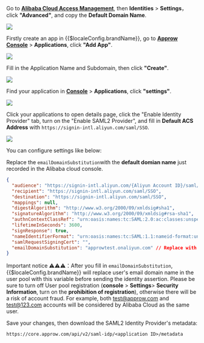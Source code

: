 <IntegrationDetailCard title="Record Alibaba Cloud Configuration">

Go to [**Alibaba Cloud Access Management**](https://ram.console.aliyun.com/settings), then **Identities** > **Settings**，click **"Advanced"**, and copy the **Default Domain Name**.

![](~@imagesZhCn/integration/ali-cloud/1-1.png)

</IntegrationDetailCard>

<IntegrationDetailCard title="Configure Approw SAML2 IdP">

Firstly create an app in {{$localeConfig.brandName}}, go to [**Approw Console**](https://console.approw.com) > **Applications**, click **"Add App"**.

![](~@imagesZhCn/integration/ali-cloud/1-4.jpg)

Fill in the Application Name and Subdomain, then click **"Create"**.

![](~@imagesZhCn/integration/ali-cloud/1-5.jpg)

Find your application in [**Console**](https://console.approw.com) > **Applications**, click **"settings"**.

![](~@imagesZhCn/integration/ali-cloud/1-2.png)

Click your applications to open details page, click the "Enable Identity Provider" tab, turn on the "Enable SAML2 Provider", and fill in **Default ACS Address** with `https://signin-intl.aliyun.com/saml/SSO`.

![](~@imagesZhCn/integration/ali-cloud-intl/1-1.jpg)

You can configure settings like below:

Replace the `emailDomainSubstitution`with the **default domian name** just recorded in the Alibaba cloud console.

```json
{
  "audience": "https://signin-intl.aliyun.com/{Aliyun Account ID}/saml/SSO",
  "recipient": "https://signin-intl.aliyun.com/saml/SSO",
  "destination": "https://signin-intl.aliyun.com/saml/SSO",
  "mappings": null,
  "digestAlgorithm": "http://www.w3.org/2000/09/xmldsig#sha1",
  "signatureAlgorithm": "http://www.w3.org/2000/09/xmldsig#rsa-sha1",
  "authnContextClassRef": "urn:oasis:names:tc:SAML:2.0:ac:classes:unspecified",
  "lifetimeInSeconds": 3600,
  "signResponse": true,
  "nameIdentifierFormat": "urn:oasis:names:tc:SAML:1.1:nameid-format:unspecified",
  "samlRequestSigningCert": "",
  "emailDomainSubstitution": "approwtest.onaliyun.com" // Replace with your Aliyun domain name
}
```

Important notice ⚠️⚠️⚠️：After you fill in `emailDomainSubstitution`, {{$localeConfig.brandName}} will replace user's email domain name in the user pool with this variable before sending the identity assertion. Please be sure to turn off User pool registration (**console** > **Settings**> **Security Information**, turn on the **prohibition of registration**), otherwise there will be a risk of account fraud. For example, both test@approw.com and test@123.com accounts will be considered by Alibaba Cloud as the same user.

Save your changes, then download the SAML2 Identity Provider's metadata:

`https://core.approw.com/api/v2/saml-idp/<application ID>/metadata`

</IntegrationDetailCard>

